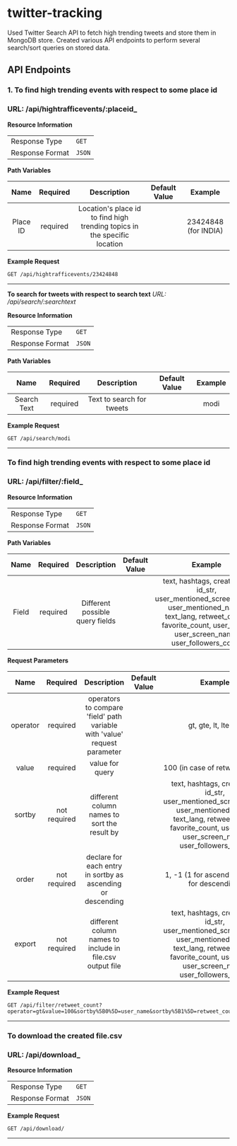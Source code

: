 # twitter-tracking

Used Twitter Search API to fetch high trending tweets and store them in MongoDB store. Created various API endpoints to perform several search/sort queries on stored data.

## API Endpoints

### 1. To find high trending events with respect to some place id

### URL: /api/hightrafficevents/:placeid_

**Resource Information**

|||  
|-------------|-------------|
|Response Type| `GET` |
|Response Format|`JSON`|

**Path Variables**

|   Name   | Required |                                Description                                | Default Value |       Example        |
| :------: | :------: | :-----------------------------------------------------------------------: | :-----------: | :------------------: |
| Place ID | required | Location's place id to find high trending topics in the specific location |               | 23424848 (for INDIA) |

**Example Request**

`GET /api/hightrafficevents/23424848`

---

**To search for tweets with respect to search text**
   _URL: /api/search/:searchtext_

**Resource Information**

|||  
|-------------|-------------|
|Response Type| `GET` |
|Response Format|`JSON`|

**Path Variables**

|    Name     | Required |        Description        | Default Value | Example |
| :---------: | :------: | :-----------------------: | :-----------: | :-----: |
| Search Text | required | Text to search for tweets |               |  modi   |

**Example Request**

`GET /api/search/modi`

---

### To find high trending events with respect to some place id

### URL: /api/filter/:field_

**Resource Information**

|||  
|-------------|-------------|
|Response Type| `GET` |
|Response Format|`JSON`|

**Path Variables**

| Name  | Required |           Description           | Default Value |                                                                                     Example                                                                                      |
| :---: | :------: | :-----------------------------: | :-----------: | :------------------------------------------------------------------------------------------------------------------------------------------------------------------------------: |
| Field | required | Different possible query fields |               | text, hashtags, created_at, id_str, user_mentioned_screen_name, user_mentioned_name, text_lang, retweet_count, favorite_count, user_name, user_screen_name, user_followers_count |

**Request Parameters**

|   Name   |   Required   |                                Description                                | Default Value |                                                                                     Example                                                                                      |
| :------: | :----------: | :-----------------------------------------------------------------------: | :-----------: | :------------------------------------------------------------------------------------------------------------------------------------------------------------------------------: |
| operator |   required   | operators to compare 'field' path variable with 'value' request parameter |               |                                                                               gt, gte, lt, lte, eq                                                                               |
|  value   |   required   |                              value for query                              |               |                                                                          100 (in case of retweet_count)                                                                          |
|  sortby  | not required |               different column names to sort the result by                |               | text, hashtags, created_at, id_str, user_mentioned_screen_name, user_mentioned_name, text_lang, retweet_count, favorite_count, user_name, user_screen_name, user_followers_count |
|  order   | not required |        declare for each entry in sortby as ascending or descending        |               |                                                                  1, -1 (1 for ascending and -1 for descending)                                                                   |
|  export  | not required |         different column names to include in file.csv output file         |               | text, hashtags, created_at, id_str, user_mentioned_screen_name, user_mentioned_name, text_lang, retweet_count, favorite_count, user_name, user_screen_name, user_followers_count |

**Example Request**

```
GET /api/filter/retweet_count?operator=gt&value=100&sortby%5B0%5D=user_name&sortby%5B1%5D=retweet_count&sortby%5B2%5D=text&order%5B0%5D=-1&order%5B1%5D=-1&order%5B2%5D=-1&export%5B0%5D=text&export%5B1%5D=hashtags&export%5B2%5D=created_at
```

---

### To download the created file.csv

### URL: /api/download_

**Resource Information**

|||  
|-------------|-------------|
|Response Type| `GET` |
|Response Format|`JSON`|

**Example Request**

`GET /api/download/`

---

